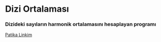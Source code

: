 # Dizi Ortalaması

### Dizideki sayıların harmonik ortalamasını hesaplayan programı

[Patika Linkim](https://app.patika.dev/burakkartalq7)
